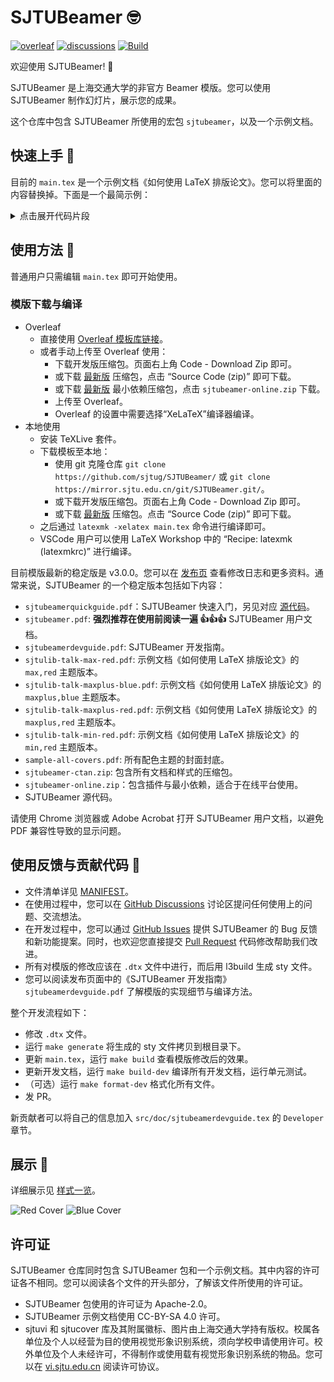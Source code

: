 # SJTUBeamer 🤓

[![overleaf](https://img.shields.io/badge/overleaf-sjtubeamer-green)](https://www.overleaf.com/latex/templates/sjtubeamer/dgvrnpndrtjh)
[![discussions](https://img.shields.io/github/discussions/sjtug/SJTUBeamer)](https://github.com/sjtug/SJTUBeamer/discussions)
[![Build](https://github.com/sjtug/SJTUBeamer/actions/workflows/build.yml/badge.svg?branch=main)](https://github.com/sjtug/SJTUBeamer/actions/workflows/build.yml)

欢迎使用 SJTUBeamer! 🥳

SJTUBeamer 是上海交通大学的非官方 Beamer 模版。您可以使用 SJTUBeamer 制作幻灯片，展示您的成果。

这个仓库中包含 SJTUBeamer 所使用的宏包 `sjtubeamer`，以及一个示例文档。

## 快速上手 👋

目前的 `main.tex` 是一个示例文档《如何使用 LaTeX 排版论文》。您可以将里面的内容替换掉。下面是一个最简示例：

<details>

<summary>点击展开代码片段</summary>

```latex
\documentclass[
    % draft,          % 草稿模式
    aspectratio=169,  % 使用 16:9 比例
]{ctexbeamer}
\mode<presentation>

\usetheme[min]{sjtubeamer}
% 使用 maxplus/max/min 切换标题页样式
% 使用 red/blue 切换主色调
% 使用 light/dark 切换亮/暗色模式
% 使用外样式关键词以获得不同的边栏样式
%   miniframes infolines  sidebar 
%   default    smoothbars split	 
%   shadow     tree       smoothtree
% 使用 topright/bottomright 切换徽标位置
% 使用逗号分隔列表以同时使用多种选项

% \tikzexternalize[prefix=build/]
% 如果您需要缓存 tikz 图像，请取消注释上一行，并在编译选项中添加 -shell-escape。

\usepackage[backend=biber,style=gb7714-2015]{biblatex}
\addbibresource{thesis.bib}

\institute[SJTUG]{上海交通大学 Linux 用户组} % 组织

\title{SJTUBeamer 幻灯片模板}         % 标题
\subtitle{SJTUBeamer Template}       % 副标题
\author{SJTUG}                       % 作者
\date{\today}                        % 日期  

\begin{document}

\maketitle                           % 创建标题页

\part{第一部分}

% 使用节目录
\AtBeginSection[]{
  \begin{frame}
    % \tableofcontents[currentsection,hideallsubsections]  % 传统节目录             
    \sectionpage                        % 节页
  \end{frame}
}

\section{第 1 节}

\begin{frame}
  \frametitle{标题}
  \paragraph{列表} 这个\alert{幻灯片}有下面几项：
  \begin{itemize}
    \item 第 1 项
    \item 第 2 项
    \item 第 3 项
  \end{itemize}
\end{frame}

\begin{frame}
  \frametitle{标题}
  \framesubtitle{子标题}
  \begin{equation}
    x^2+2x+1=(x+1)^2
  \end{equation}
\end{frame}

\section{第 2 节}
\begin{frame}
  \frametitle{一些盒子}
  \begin{block}{盒子}
    这是一个盒子\cite{thelegendofjiang}
  \end{block}
  \begin{alertblock}{注意}
    注意内容
  \end{alertblock}
  \begin{exampleblock}{示例}
    示例内容
  \end{exampleblock}
\end{frame}

\begin{frame}[fragile]          % 注意添加 fragile 标记
  \frametitle{代码块}
  % 代码块参数：语言，标题
  % 请减少代码初始的缩进
  \begin{codeblock}[language=c++]{C++代码}
#include<iostream>

int main(){
  // Console Output
  std::cout << "Hello, SJTU!" << std::endl;
  return 0;
}
  \end{codeblock}
\end{frame}

\part{参考文献}
\begin{frame}[allowframebreaks]
  \printbibliography[heading=none]
\end{frame}

\makebottom       % 创建结束页

\end{document}
```

</details>

## 使用方法 🧰

普通用户只需编辑 `main.tex` 即可开始使用。

### 模版下载与编译

* Overleaf
  * 直接使用 [Overleaf 模板库链接](https://www.overleaf.com/latex/templates/sjtubeamer/dgvrnpndrtjh)。
  * 或者手动上传至 Overleaf 使用：
    * 下载开发版压缩包。页面右上角 Code - Download Zip 即可。
    * 或下载 [最新版](https://github.com/sjtug/SJTUBeamer/releases) 压缩包，点击 “Source Code (zip)” 即可下载。
    * 或下载 [最新版](https://github.com/sjtug/SJTUBeamer/releases) 最小依赖压缩包，点击 `sjtubeamer-online.zip` 下载。
    * 上传至 Overleaf。
    * Overleaf 的设置中需要选择“XeLaTeX”编译器编译。
* 本地使用
  * 安装 TeXLive 套件。
  * 下载模板至本地：
    * 使用 git 克隆仓库 `git clone https://github.com/sjtug/SJTUBeamer/` 或 `git clone https://mirror.sjtu.edu.cn/git/SJTUBeamer.git/`。
    * 或下载开发版压缩包。页面右上角 Code - Download Zip 即可。
    * 或下载 [最新版](https://github.com/sjtug/SJTUBeamer/releases) 压缩包。点击 “Source Code (zip)” 即可下载。
  * 之后通过 `latexmk -xelatex main.tex` 命令进行编译即可。
  * VSCode 用户可以使用 LaTeX Workshop 中的 “Recipe: latexmk (latexmkrc)” 进行编译。

目前模版最新的稳定版是 v3.0.0。您可以在 [发布页](https://github.com/sjtug/SJTUBeamer/releases) 查看修改日志和更多资料。通常来说，SJTUBeamer 的一个稳定版本包括如下内容：

* `sjtubeamerquickguide.pdf`：SJTUBeamer 快速入门，另见对应 [源代码](https://github.com/sjtug/SJTUBeamer/blob/main/src/doc/sjtubeamerquickstart.tex)。
* `sjtubeamer.pdf`: **强烈推荐在使用前阅读一遍 👍👍👍** SJTUBeamer 用户文档。
* `sjtubeamerdevguide.pdf`: SJTUBeamer 开发指南。
* `sjtulib-talk-max-red.pdf`: 示例文档《如何使用 LaTeX 排版论文》的 `max,red` 主题版本。
* `sjtulib-talk-maxplus-blue.pdf`: 示例文档《如何使用 LaTeX 排版论文》的 `maxplus,blue` 主题版本。
* `sjtulib-talk-maxplus-red.pdf`: 示例文档《如何使用 LaTeX 排版论文》的 `maxplus,red` 主题版本。
* `sjtulib-talk-min-red.pdf`: 示例文档《如何使用 LaTeX 排版论文》的 `min,red` 主题版本。
* `sample-all-covers.pdf`: 所有配色主题的封面封底。
* `sjtubeamer-ctan.zip`: 包含所有文档和样式的压缩包。
* `sjtubeamer-online.zip`：包含插件与最小依赖，适合于在线平台使用。
* SJTUBeamer 源代码。

请使用 Chrome 浏览器或 Adobe Acrobat 打开 SJTUBeamer 用户文档，以避免 PDF 兼容性导致的显示问题。

## 使用反馈与贡献代码 👷

* 文件清单详见 [MANIFEST](src/MANIFEST.md)。
* 在使用过程中，您可以在 [GitHub Discussions](https://github.com/sjtug/SJTUBeamer/discussions) 讨论区提问任何使用上的问题、交流想法。
* 在开发过程中，您可以通过 [GitHub Issues](https://github.com/sjtug/SJTUBeamer/issues) 提供 SJTUBeamer 的 Bug 反馈和新功能提案。同时，也欢迎您直接提交 [Pull Request](https://github.com/sjtug/SJTUBeamer/pulls) 代码修改帮助我们改进。
* 所有对模版的修改应该在 `.dtx` 文件中进行，而后用 l3build 生成 sty 文件。
* 您可以阅读发布页面中的《SJTUBeamer 开发指南》`sjtubeamerdevguide.pdf` 了解模版的实现细节与编译方法。

整个开发流程如下：

* 修改 `.dtx` 文件。
* 运行 `make generate` 将生成的 sty 文件拷贝到根目录下。
* 更新 `main.tex`，运行 `make build` 查看模版修改后的效果。
* 更新开发文档，运行 `make build-dev` 编译所有开发文档，运行单元测试。
* （可选）运行 `make format-dev` 格式化所有文件。
* 发 PR。

新贡献者可以将自己的信息加入 `src/doc/sjtubeamerdevguide.tex` 的 `Developer` 章节。

## 展示 🧐

详细展示见 [样式一览](https://github.com/sjtug/SJTUBeamer/discussions/138)。

<picture>
  <source media="(prefers-color-scheme: dark)" srcset="https://user-images.githubusercontent.com/61653082/160813366-5c7bd98b-dc3c-43ac-9cf4-1cb375228470.jpg">
  <img alt="Red Cover" src="https://user-images.githubusercontent.com/61653082/160813386-8cb98131-0cae-456b-af1e-cec671e5fc8e.jpg">
</picture>
    
<picture>
  <source media="(prefers-color-scheme: dark)" srcset="https://user-images.githubusercontent.com/61653082/160813414-9b43c4b3-4e6d-4f51-9c63-ff7a87eafcf7.jpg">
  <img alt="Blue Cover" src="https://user-images.githubusercontent.com/61653082/160813430-1c7647d4-6346-4fd8-b43f-e156b6234b0e.jpg">
</picture>

## 许可证

SJTUBeamer 仓库同时包含 SJTUBeamer 包和一个示例文档。其中内容的许可证各不相同。您可以阅读各个文件的开头部分，了解该文件所使用的许可证。

* SJTUBeamer 包使用的许可证为 Apache-2.0。
* SJTUBeamer 示例文档使用 CC-BY-SA 4.0 许可。
* sjtuvi 和 sjtucover 库及其附属徽标、图片由上海交通大学持有版权。校属各单位及个人以经营为目的使用视觉形象识别系统，须向学校申请使用许可。校外单位及个人未经许可，不得制作或使用载有视觉形象识别系统的物品。您可以在 [vi.sjtu.edu.cn](https://vi.sjtu.edu.cn/index.php/articles/bulletin/16) 阅读许可协议。

